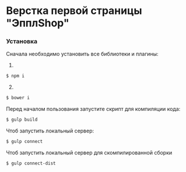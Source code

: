 # Верстка первой страницы "ЭпплShop"

### Установка
Сначала необходимо установить все библиотеки и плагины:

1.
```sh
$ npm i
```
2.
```sh
$ bower i
```
Перед началом пользования запустите скрипт для компиляции кода:
```sh
$ gulp build
```
Чтоб запустить локальный сервер: 
```sh
$ gulp connect
```
Чтоб запустить локальный сервер для скомпилированной сборки
```sh
$ gulp connect-dist
```